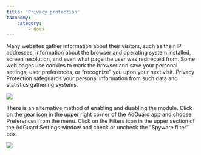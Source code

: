 ```yaml
---
title: 'Privacy protection'
taxonomy:
    category:
        - docs
---
```


Many websites gather information about their visitors, such as their IP addresses, information about the browser and operating system installed, screen resolution, and even what page the user was redirected from. Some web pages use cookies to mark the browser and save your personal settings, user preferences, or “recognize” you upon your next visit. Privacy Protection safeguards your personal information from such data and statistics gathering systems.


![](Screenshot%202017-02-12%2019.41.01.png)


There is an alternative method of enabling and disabling the module. Click on the gear icon in the upper right corner of the AdGuard app and choose Preferences from the menu. Click on the Filters icon in the upper section of the AdGuard Settings window and check or uncheck the “Spyware filter” box.

![](Screenshot%202017-02-12%2020.11.49.png)
